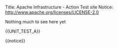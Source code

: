 Title:     Apache Infrastructure - Action Test site
Notice: http://www.apache.org/licenses/LICENSE-2.0

Nothing much to see here yet

{{UNIT_TEST_A}}

{{notice}}
